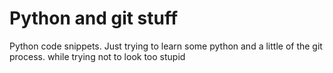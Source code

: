 # Python and git stuff
Python code snippets.
Just trying to learn some python and a little of the git process.
while trying not to look too stupid 